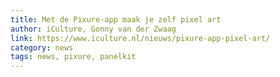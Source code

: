 ```yaml
---
title: Met de Pixure-app maak je zelf pixel art
author: iCulture, Gonny van der Zwaag
link: https://www.iculture.nl/nieuws/pixure-app-pixel-art/
category: news
tags: news, pixure, panelkit
---
```

